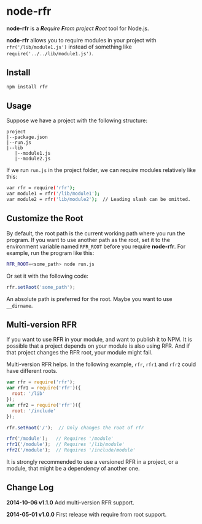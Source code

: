 node-rfr
========

**node-rfr** is a *<b>R</b>equire <b>F</b>rom project <b>R</b>oot* tool for Node.js.

**node-rfr** allows you to require modules in your project with ```rfr('/lib/module1.js')``` instead of something like ```require('../../lib/module1.js')```.

Install
-------

```bash
npm install rfr
```

Usage
-----

Suppose we have a project with the following structure:

```
project
|--package.json
|--run.js
|--lib
   |--module1.js
   |--module2.js
```

If we run ```run.js``` in the project folder, we can require modules relatively like this:

```bash
var rfr = require('rfr');
var module1 = rfr('/lib/module1');
var module2 = rfr('lib/module2');  // Leading slash can be omitted.
```

Customize the Root
------------------

By default, the root path is the current working path where you run the program. If you want to use another path as the root, set it to the environment variable named ```RFR_ROOT``` before you require **node-rfr**. For example, run the program like this:

```bash
RFR_ROOT=<some_path> node run.js
```

Or set it with the following code:

```javascript
rfr.setRoot('some_path');
```

An absolute path is preferred for the root. Maybe you want to use `__dirname`.

Multi-version RFR
-----------------

If you want to use RFR in your module, and want to publish it to NPM. It is possible that a project depends on your module is also using RFR. And if that project changes the RFR root, your module might fail.

Multi-version RFR helps. In the following example, `rfr`, `rfr1` and `rfr2` could have different roots.

```javascript
var rfr = require('rfr');
var rfr1 = require('rfr')({
  root: '/lib'
});
var rfr2 = require('rfr')({
  root: '/include'
});

rfr.setRoot('/');  // Only changes the root of rfr

rfr('/module');   // Requires '/module'
rfr1('/module');  // Requires '/lib/module'
rfr2('/module');  // Requires '/include/module'
```

It is strongly recommended to use a versioned RFR in a project, or a module, that might be a dependency of another one.

Change Log
----------

**2014-10-06 v1.1.0** Add multi-version RFR support.

**2014-05-01 v1.0.0** First release with require from root support.
